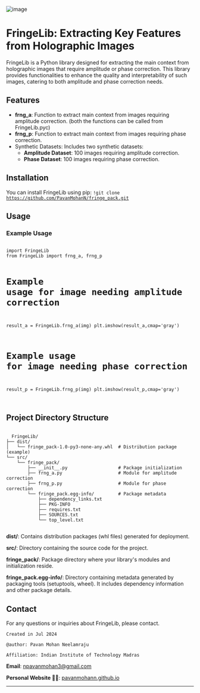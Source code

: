 ![image](https://github.com/PavanMohanN/FringeLib/assets/65588614/8b668e1c-3abf-4a00-9f34-f4c9b9842030)


# FringeLib: Extracting Key Features from Holographic Images

FringeLib is a Python library designed for extracting the main context from holographic images that require amplitude or phase correction. This library provides functionalities to enhance the quality and interpretability of such images, catering to both amplitude and phase correction needs.

## Features

- **frng_a**: Function to extract main context from images requiring amplitude correction. (both the functions can be called from FringeLib.pyc)
- **frng_p**: Function to extract main context from images requiring phase correction.
- Synthetic Datasets: Includes two synthetic datasets:
  - **Amplitude Dataset**: 100 images requiring amplitude correction.
  - **Phase Dataset**: 100 images requiring phase correction.
 
## Installation

You can install FringeLib using pip:
<code>!git clone https://github.com/PavanMohanN/fringe_pack.git</code><br>

## Usage
### Example Usage
<code>
import FringeLib
from FringeLib import frng_a, frng_p

# Example usage for image needing amplitude correction
result_a = FringeLib.frng_a(img)
plt.imshow(result_a,cmap='gray') 

# Example usage for image needing phase correction
result_p = FringeLib.frng_p(img)
plt.imshow(result_p,cmap='gray') 

</code>

## Project Directory Structure

<code>
  FringeLib/
├── dist/
│   └── fringe_pack-1.0-py3-none-any.whl  # Distribution package (example)
└── src/
    └── fringe_pack/
        ├── __init__.py                   # Package initialization
        ├── frng_a.py                     # Module for amplitude correction
        ├── frng_p.py                     # Module for phase correction
        └── fringe_pack.egg-info/         # Package metadata
            ├── dependency_links.txt
            ├── PKG-INFO
            ├── requires.txt
            ├── SOURCES.txt
            └── top_level.txt

</code>

**dist/**: Contains distribution packages (whl files) generated for deployment.

**src/**: Directory containing the source code for the project.

**fringe_pack/**: Package directory where your library's modules and initialization reside.

**fringe_pack.egg-info/**: Directory containing metadata generated by packaging tools (setuptools, wheel). It includes dependency information and other package details.


## Contact
For any questions or inquiries about FringeLib, please contact.

`Created in Jul 2024`

`@author: Pavan Mohan Neelamraju`

`Affiliation: Indian Institute of Technology Madras`

**Email**: npavanmohan3@gmail.com

**Personal Website 🔴🔵**: [pavanmohann.github.io](https://pavanmohann.github.io/)


---
